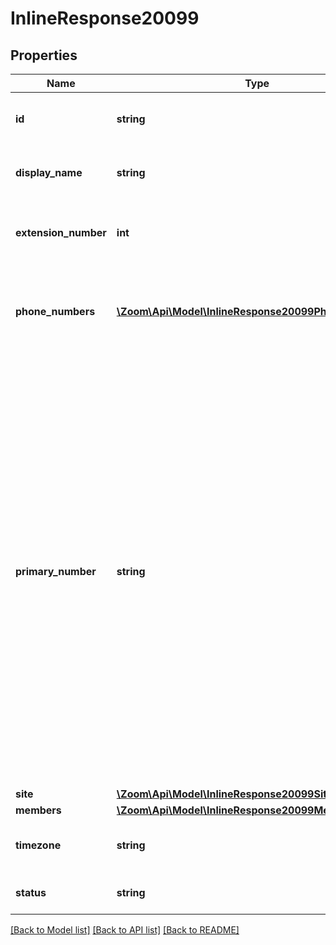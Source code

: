 # InlineResponse20099

## Properties
Name | Type | Description | Notes
------------ | ------------- | ------------- | -------------
**id** | **string** | Unique Identifier of the Shared Line Group. | [optional] 
**display_name** | **string** | Display Name of the Shared Line Group. | [optional] 
**extension_number** | **int** | Extension number assigned to the Shared Line Group. | [optional] 
**phone_numbers** | [**\Zoom\Api\Model\InlineResponse20099PhoneNumbers[]**](InlineResponse20099PhoneNumbers.md) | Object representing information about phone number(s) assigned to the group. | [optional] 
**primary_number** | **string** | If you have multiple direct phone numbers assigned to the shared line group, this is the primary number selected for desk phones. The primary number shares the same line as the extension number. This means if a caller is routed to the shared line group through an auto receptionist, the line associated with the primary number will be used. | [optional] 
**site** | [**\Zoom\Api\Model\InlineResponse20099Site**](InlineResponse20099Site.md) |  | [optional] 
**members** | [**\Zoom\Api\Model\InlineResponse20099Members**](InlineResponse20099Members.md) |  | [optional] 
**timezone** | **string** | Timezone used for the Business Hours. | [optional] 
**status** | **string** | Status of the Shared Line Group. | [optional] 

[[Back to Model list]](../README.md#documentation-for-models) [[Back to API list]](../README.md#documentation-for-api-endpoints) [[Back to README]](../README.md)


